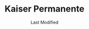 ---
layout: location-page
date: Last Modified
description: "Local COVID-19 testing is available at Kaiser Permanente in Call for location, Hawaii, USA."
permalink: "locations/hawaii/call-for-location/kaiser-permanente/"
tags:
  - locations
  - hawaii
title: Kaiser Permanente
uniqueName: kaiser-permanente
state: Hawaii
stateAbbr: HI
hood: "Call for location"
address: ""
city: "Call for location"
zip: ""
zipsNearby: "" 
mapUrl: "http://maps.apple.com/?q=Kaiser+Permanente&address=,Call+for+location,Hawaii,"
locationType: Drive-thru or walk-up
phone: "808-432-2000"
website: "https://healthy.kaiserpermanente.org/hawaii/health-wellness/coronavirus-information?kp_shortcut_referrer=kp.org/coronavirus"
onlineBooking: undefined
closed: undefined
closedUpdate: May 25th, 2020
notes: "Requires phone screen."
days: Contact for hours of operation.
ctaMessage: Learn more
ctaUrl: "https://healthy.kaiserpermanente.org/hawaii/health-wellness/coronavirus-information?kp_shortcut_referrer=kp.org/coronavirus"
---